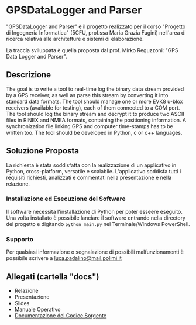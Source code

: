 # GPSDataLogger and Parser
"GPSDataLogger and Parser" è il progetto realizzato per il corso "Progetto di Ingegneria Informatica" (5CFU, prof.ssa Maria Grazia Fugini) nell'area di ricerca relativa alle architetture e sistemi di elaborazione.

La traccia sviluppata è quella proposta dal prof. Mirko Reguzzoni: "GPS Data Logger and Parser". 

## Descrizione
The goal is to write a tool to real-time log the binary data stream provided by a GPS receiver, as well as parse this stream by converting it into standard data formats. The tool should manage one or more EVK8 u-blox receivers (available for testing), each of them connected to a COM port. The tool should log the binary stream and decrypt it to produce two ASCII files in RINEX and NMEA formats, containing the positioning information. A synchronization file linking GPS and computer time-stamps has to be written too.  The tool should be developed in Python, c or c++ languages.

## Soluzione Proposta
La richiesta è stata soddisfatta con la realizzazione di un applicativo in Python, cross-platform, versatile e scalabile. L'applicativo soddisfa tutti i requisiti richiesti, analizzati e commentati nella presentazione e nella relazione.

### Installazione ed Esecuzione del Software
Il software necessita l'installazione di Python per poter esseere eseguito. Una volta installato è possibile lanciare il software entrando nella directory del progetto e digitando 
`python main.py` nel Terminale/Windows PowerShell.

### Supporto
Per qualsiasi informazione o segnalazione di possibili malfunzionamenti è possibile scrivere a luca.padalino@mail.polimi.it

## Allegati (cartella "docs")
- Relazione
- Presentazione
- Slides
- Manuale Operativo
- [Documentazione del Codice Sorgente](https://lucapada.github.io/GPSDataLoggerParser)
